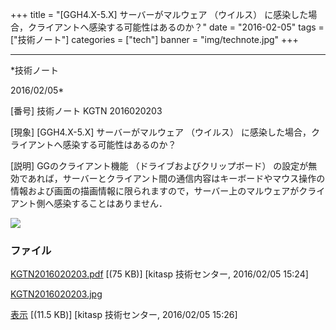 ﻿+++
title = "[GGH4.X-5.X] サーバーがマルウェア （ウイルス） に感染した場合，クライアントへ感染する可能性はあるのか？"
date = "2016-02-05"
tags = ["技術ノート"]
categories = ["tech"]
banner = "img/technote.jpg"
+++

-----------------------------------------------------------------------------------------------------------------------------

*技術ノート

2016/02/05*


[番号]
技術ノート KGTN 2016020203

[現象]
[GGH4.X-5.X] サーバーがマルウェア （ウイルス）
に感染した場合，クライアントへ感染する可能性はあるのか？

[説明]
GGのクライアント機能 （ドライブおよびクリップボード）
の設定が無効であれば，サーバーとクライアント間の通信内容はキーボードやマウス操作の情報および画面の描画情報に限られますので，サーバー上のマルウェアがクライアント側へ感染することはありません．

![](http://techreport.kitasp.net/attachments/download/2465/KGTN2016020203.jpg)


### ファイル

 
 


[KGTN2016020203.pdf](http://techreport.kitasp.net/attachments/download/2463/KGTN2016020203.pdf)
 [(75 KB)] [kitasp 技術センター, 2016/02/05
15:24]

[KGTN2016020203.jpg](http://techreport.kitasp.net/attachments/download/2465/KGTN2016020203.jpg)

[表示](http://techreport.kitasp.net/attachments/2465/KGTN2016020203.jpg "表示")
 [(11.5 KB)] [kitasp 技術センター, 2016/02/05
15:26]


 


 

